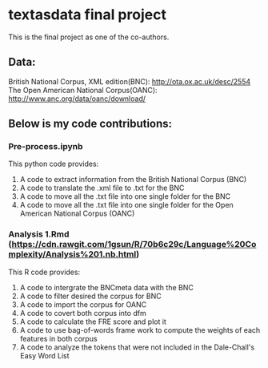 # textasdata final project 
This is the final project as one of the co-authors. 

## Data:
British National Corpus, XML edition(BNC): http://ota.ox.ac.uk/desc/2554  
The Open American National Corpus(OANC): http://www.anc.org/data/oanc/download/

## Below is my code contributions: 
### Pre-process.ipynb
This python code provides:   
1) A code to extract information from the British National Corpus (BNC) 
2) A code to translate the .xml file to .txt for the BNC   
3) A code to move all the .txt file into one single folder for the BNC    
4) A code to move all the .txt file into one single folder for the Open American National Corpus (OANC)

### Analysis 1.Rmd (https://cdn.rawgit.com/1gsun/R/70b6c29c/Language%20Complexity/Analysis%201.nb.html)
This R code provides:    
1) A code to intergrate the BNCmeta data with the BNC
2) A code to filter desired the corpus for BNC
3) A code to import the corpus for OANC 
4) A code to covert both corpus into dfm 
5) A code to calculate the FRE score and plot it
6) A code to use bag-of-words frame work to compute the weights of each features in both corpus 
7) A code to analyze the tokens that were not included in the Dale-Chall's Easy Word List
